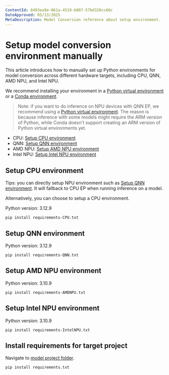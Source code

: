 ```yaml
---
ContentId: 8493ea9e-061a-4519-b807-57bd320cc60c
DateApproved: 05/13/2025
MetaDescription: Model Conversion reference about setup environment.
---
```


# Setup model conversion environment manually
This article introduces how to manually set up Python environments for model conversion across different hardware targets, including CPU, QNN, AMD NPU, and Intel NPU.

We recommend installing your environment in a [Python virtual environment](https://docs.python.org/3/library/venv.html) or a [Conda environment](https://docs.conda.io/projects/conda/en/latest/user-guide/tasks/manage-environments.html).

> Note: if you want to do inference on NPU devices with QNN EP, we recommend using a [Python virtual environment](https://docs.python.org/3/library/venv.html). The reason is because inference with some models might require the ARM version of Python, while Conda doesn't support creating an ARM version of Python virtual environments yet.

- CPU: [Setup CPU environment](#setup-cpu-environment)
- QNN: [Setup QNN environment](#setup-qnn-environment)
- AMD NPU: [Setup AMD NPU environment](#setup-amd-npu-environment)
- Intel NPU: [Setup Intel NPU environment](#setup-intel-npu-environment)

## Setup CPU environment
Tips: you can directly setup NPU environment such as [Setup QNN environment](#setup-qnn-environment). It will fallback to CPU EP when running inference on a model.

Alternatively, you can choose to setup a CPU environment.

Python version: 3.12.9
```
pip install requirements-CPU.txt
```

## Setup QNN environment
Python version: 3.12.9
```
pip install requirements-QNN.txt
```

## Setup AMD NPU environment
Python version: 3.10.9
```
pip install requirements-AMDNPU.txt
```

## Setup Intel NPU environment
Python version: 3.10.9
```
pip install requirements-IntelNPU.txt
```

## Install requirements for target project
Navigate to [model project folder](./FileStructure.md).
```
pip install requirements.txt
```
